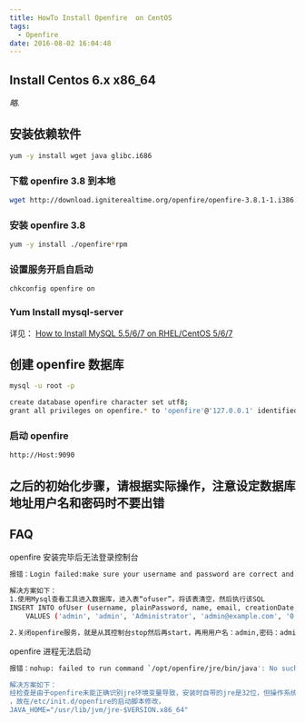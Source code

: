 ```yaml
---
title: HowTo Install Openfire  on CentOS
tags: 
  - Openfire
date: 2016-08-02 16:04:48
---
```


## Install Centos 6.x x86_64

  *略.*

## 安装依赖软件

```bash
yum -y install wget java glibc.i686
```

### 下载 openfire 3.8 到本地

```bash
wget http://download.igniterealtime.org/openfire/openfire-3.8.1-1.i386.rpm
```

### 安装 openfire 3.8

```bash
yum -y install ./openfire*rpm
```

### 设置服务开启自启动

```bash
chkconfig openfire on

```

### Yum Install mysql-server

详见： [How to Install MySQL 5.5/6/7 on RHEL/CentOS 5/6/7](http://blog.ultraera.org/how-to-install-mysql-5-6-on-centos/)

## 创建 openfire 数据库

```bash
mysql -u root -p

create database openfire character set utf8;
grant all privileges on openfire.* to 'openfire'@'127.0.0.1' identified by 'openfire' with grant option;
```

### 启动 openfire

```bash
http://Host:9090
```

## 之后的初始化步骤，请根据实际操作，注意设定数据库地址用户名和密码时不要出错

## FAQ

openfire 安装完毕后无法登录控制台

```bash
报错：Login failed:make sure your username and password are correct and that you’re an admin or moderator

解决方案如下：
1.使用Mysql查看工具进入数据库，进入表“ofuser”，将该表清空，然后执行该SQL
INSERT INTO ofUser (username, plainPassword, name, email, creationDate, modificationDate)
    VALUES ('admin', 'admin', 'Administrator', 'admin@example.com', '0', '0');

2.关闭openfire服务，就是从其控制台stop然后再start，再用用户名：admin,密码：admin登录即可
```

openfire 进程无法启动

```bash
报错：nohup: failed to run command `/opt/openfire/jre/bin/java': No such file or directory

解决方案如下：
经检查是由于openfire未能正确识别jre环境变量导致，安装时自带的jre是32位，但操作系统却是64位操作平台。
，故在/etc/init.d/openfire的启动脚本修改，
JAVA_HOME="/usr/lib/jvm/jre-$VERSION.x86_64"
```
